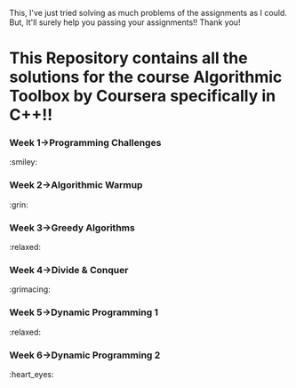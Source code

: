 This, I've just tried solving as much  problems of the assignments as I could.
But, It'll surely help you passing your assignments!!
Thank you!
<h1>This Repository contains all the solutions for the course Algorithmic Toolbox by Coursera specifically in C++!!</h1>
  <h3>Week 1->Programming Challenges</h3></h2> :smiley:</h2>
  <h3>Week 2->Algorithmic Warmup</h3></h2> :grin:</h2>
  <h3>Week 3->Greedy Algorithms</h3></h2> :relaxed:</h2>
  <h3>Week 4->Divide & Conquer</h3></h2> :grimacing:</h2>
  <h3>Week 5->Dynamic Programming 1</h3></h2> :relaxed:</h2>
  <h3>Week 6->Dynamic Programming 2</h3></h2> :heart_eyes:</h2>

